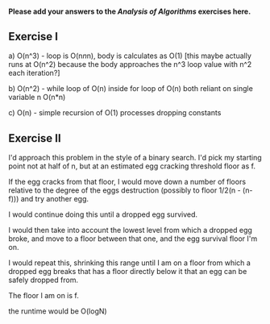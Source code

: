 #### Please add your answers to the ***Analysis of  Algorithms*** exercises here.

## Exercise I

a) O(n^3) - loop is O(n*n*n), body is calculates as O(1)  [this maybe actually runs at O(n^2) because the body approaches the n^3 loop value with n^2 each iteration?]


b) O(n^2) - while loop of O(n) inside for loop of O(n) both reliant on single variable n O(n*n)


c) O(n) - simple recursion of O(1) processes dropping constants

## Exercise II

I'd approach this problem in the style of a binary search. I'd pick my starting point not at half of n, but
at an estimated egg cracking threshold floor as f.

 If the egg cracks from that floor, I would move down a number of floors relative to the degree of the eggs destruction (possibly to floor 1/2(n - (n-f))) and try another egg.

 I would continue doing this until a dropped egg survived.

 I would then take into account the lowest level from which a dropped egg broke, and move to a floor between that one, and the egg survival floor I'm on.

 I would repeat this, shrinking this range until I am on a floor from which a dropped egg breaks that has a floor directly below it that
an egg can be safely dropped from.

The floor I am on is f.

the runtime would be O(logN)

